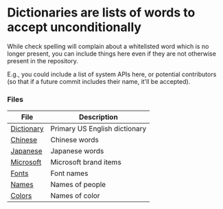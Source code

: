 # Dictionaries are lists of words to accept unconditionally

While check spelling will complain about a whitelisted word
which is no longer present, you can include things here even if
they are not otherwise present in the repository.

E.g., you could include a list of system APIs here, or potential
contributors (so that if a future commit includes their name,
it'll be accepted).

### Files

| File | Description |
| ---- | ----------- |
| [Dictionary](dictionary.txt) | Primary US English dictionary |
| [Chinese](chinese.txt) | Chinese words |
| [Japanese](japanese.txt) | Japanese words |
| [Microsoft](microsoft.txt) | Microsoft brand items |
| [Fonts](fonts.txt) | Font names |
| [Names](names.txt) | Names of people |
| [Colors](colors.txt) | Names of color |
